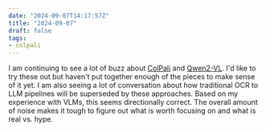 ```yaml
---
date: "2024-09-07T14:17:57Z"
title: "2024-09-07"
draft: false
tags:
- colpali
---
```


I am continuing to see a lot of buzz about [ColPali](https://huggingface.co/blog/manu/colpali) and [Qwen2-VL](https://github.com/QwenLM/Qwen2-VL).
I'd like to try these out but haven't put together enough of the pieces to make sense of it yet.
I am also seeing a lot of conversation about how traditional OCR to LLM pipelines will be superseded by these approaches.
Based on my experience with VLMs, this seems directionally correct.
The overall amount of noise makes it tough to figure out what is worth focusing on and what is real vs. hype.
